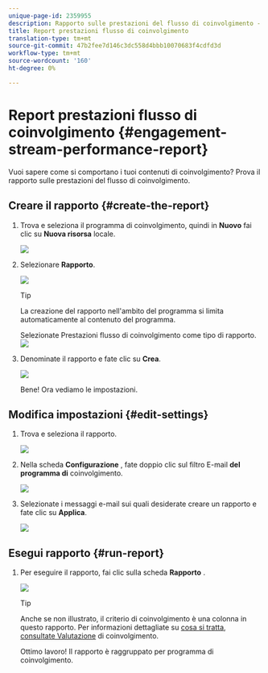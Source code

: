 ```yaml
---
unique-page-id: 2359955
description: Rapporto sulle prestazioni del flusso di coinvolgimento - Documenti Marketo - Documentazione del prodotto
title: Report prestazioni flusso di coinvolgimento
translation-type: tm+mt
source-git-commit: 47b2fee7d146c3dc558d4bbb10070683f4cdfd3d
workflow-type: tm+mt
source-wordcount: '160'
ht-degree: 0%

---
```



# Report prestazioni flusso di coinvolgimento {#engagement-stream-performance-report}

Vuoi sapere come si comportano i tuoi contenuti di coinvolgimento? Prova il rapporto sulle prestazioni del flusso di coinvolgimento.

## Creare il rapporto {#create-the-report}

1. Trova e seleziona il programma di coinvolgimento, quindi in **Nuovo** fai clic su **Nuova risorsa** locale.

   ![](assets/localassetnutring.jpg)

1. Selezionare **Rapporto**.

   ![](assets/image2014-9-15-18-3a23-3a59.png)

   >[!TIP]
   >
   >La creazione del rapporto nell&#39;ambito del programma si limita automaticamente al contenuto del programma.

   Selezionate Prestazioni flusso di coinvolgimento come tipo di rapporto.
   ![](assets/engagementreportchoose.png)

1. Denominate il rapporto e fate clic su **Crea**.

   ![](assets/image2014-9-15-18-3a24-3a23.png)

   Bene! Ora vediamo le impostazioni.

## Modifica impostazioni {#edit-settings}

1. Trova e seleziona il rapporto.

   ![](assets/engagementperformancereport.jpg)

1. Nella scheda **Configurazione** , fate doppio clic sul filtro E-mail **del programma di** coinvolgimento.

   ![](assets/image2014-9-15-18-3a25-3a4.png)

1. Selezionate i messaggi e-mail sui quali desiderate creare un rapporto e fate clic su **Applica**.

   ![](assets/engagementfilter.jpg)

## Esegui rapporto {#run-report}

1. Per eseguire il rapporto, fai clic sulla scheda **Rapporto** .

   ![](assets/image2014-9-15-18-3a25-3a15.png)

   >[!TIP]
   >
   >
   >Anche se non illustrato, il criterio di coinvolgimento è una colonna in questo rapporto. Per informazioni dettagliate su [cosa si tratta, consultate Valutazione](understanding-the-engagement-score.md) di coinvolgimento.

   Ottimo lavoro! Il rapporto è raggruppato per programma di coinvolgimento.

